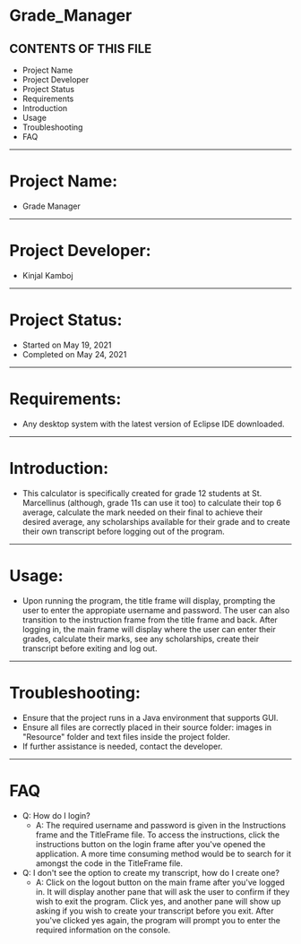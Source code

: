 # Grade_Manager

CONTENTS OF THIS FILE
------------------------------------
* Project Name
* Project Developer
* Project Status
* Requirements
* Introduction
* Usage
* Troubleshooting
* FAQ
------------------------------------
# Project Name: 
* Grade Manager
------------------------------------
# Project Developer: 
* Kinjal Kamboj
------------------------------------
# Project Status:
  * Started on May 19, 2021
  * Completed on May 24, 2021
------------------------------------
# Requirements: 
  * Any desktop system with the latest version of Eclipse IDE downloaded.
------------------------------------
# Introduction: 
  * This calculator is specifically created for grade 12 students at St. Marcellinus (although, grade 11s can use it too) to calculate their top 6 average, calculate the mark needed on their final to achieve their desired average, any scholarships available for their grade and to create their own transcript before logging out of the program.
------------------------------------
# Usage: 
  * Upon running the program, the title frame will display, prompting the user to enter the appropiate username and password. The user can also transition to the instruction frame from the title frame and back. After logging in, the main frame will display where the user can enter their grades, calculate their marks, see any scholarships, create their transcript before exiting and log out.
------------------------------------
# Troubleshooting: 
   * Ensure that the project runs in a Java environment that supports GUI.
   * Ensure all files are correctly placed in their source folder: images in "Resource" folder and text files inside the project folder. 
   * If further assistance is needed, contact the developer.
------------------------------------
# FAQ
   * Q: How do I login?
     * A: The required username and password is given in the Instructions frame and the TitleFrame file. To access the instructions, click the instructions button on the login frame after you've opened the application. A more time consuming method would be to search for it amongst the code in the TitleFrame file.
   * Q: I don't see the option to create my transcript, how do I create one?
     * A: Click on the logout button on the main frame after you've logged in. It will display another pane that will ask the user to confirm if they wish to exit the program. Click yes, and another pane will show up asking if you wish to create your transcript before you exit. After you've clicked yes again, the program will prompt you to enter the required information on the console.
